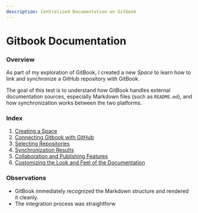 ```yaml
---
description: Centralized Documentation on Gitbook
---
```


# Gitbook Documentation

### Overview

As part of my exploration of GitBook, I created a new _Space_ to learn how to link and synchronize a GitHub repository with GitBook.

The goal of this test is to understand how GitBook handles external documentation sources, especially Markdown files (such as `README.md`), and how synchronization works between the two platforms.

### Index

1. [Creating a Space](gitbook-documentation/creating-a-space.md)
2. [Connecting Gitbook with GitHub](gitbook-documentation/connecting-gitbook-with-github.md)
3. [Selecting Repositories](gitbook-documentation/selecting-repositories.md)
4. [Synchronization Results](gitbook-documentation/synchronization-results.md)
5. [Collaboration and Publishing Features](gitbook-documentation/collaboration-and-publishing-features.md)
6. [Customizing the Look and Feel of the Documentation](gitbook-documentation/customizing-the-look-and-feel-of-the-documentation.md)

### Observations <a href="#observations" id="observations"></a>

* GitBook immediately recognized the Markdown structure and rendered it cleanly.
* The integration process was straightforw
